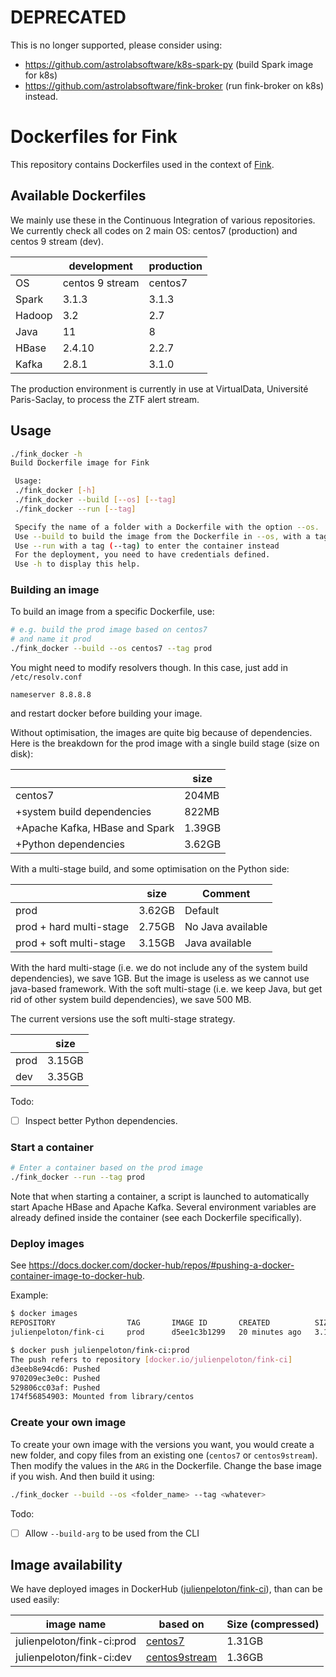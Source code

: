 # DEPRECATED

This is no longer supported, please consider using:
- https://github.com/astrolabsoftware/k8s-spark-py (build Spark image for k8s)
- https://github.com/astrolabsoftware/fink-broker (run fink-broker on k8s)
instead.

# Dockerfiles for Fink

This repository contains Dockerfiles used in the context of [Fink](https://github.com/astrolabsoftware/fink-broker).

## Available Dockerfiles

We mainly use these in the Continuous Integration of various repositories. We currently check all codes on 2 main OS: centos7 (production) and centos 9 stream (dev).

| | development | production |
|-|-----|------|
| OS | centos 9 stream| centos7|
| Spark | 3.1.3 | 3.1.3 |
| Hadoop | 3.2 | 2.7|
| Java |11 | 8|
| HBase | 2.4.10 | 2.2.7 |
| Kafka | 2.8.1 | 3.1.0 |

The production environment is currently in use at VirtualData, Université Paris-Saclay, to process the ZTF alert stream.

## Usage

```bash
./fink_docker -h
Build Dockerfile image for Fink

 Usage:
 ./fink_docker [-h]
 ./fink_docker --build [--os] [--tag]
 ./fink_docker --run [--tag]

 Specify the name of a folder with a Dockerfile with the option --os.
 Use --build to build the image from the Dockerfile in --os, with a tag (--tag).
 Use --run with a tag (--tag) to enter the container instead
 For the deployment, you need to have credentials defined.
 Use -h to display this help.
```

### Building an image

To build an image from a specific Dockerfile, use:

```bash
# e.g. build the prod image based on centos7
# and name it prod
./fink_docker --build --os centos7 --tag prod
```

You might need to modify resolvers though. In this case, just add in `/etc/resolv.conf`

```
nameserver 8.8.8.8
```

and restart docker before building your image.

Without optimisation, the images are quite big because of dependencies. Here is the breakdown for the prod image with a single build stage (size on disk):

|        | size |
|--------|------|
| centos7| 204MB|
| +system build dependencies|   822MB |
| +Apache Kafka, HBase and Spark|    1.39GB  |
| +Python dependencies|  3.62GB    |

With a multi-stage build, and some optimisation on the Python side:

|        | size | Comment |
|--------|------|---------|
| prod   |  3.62GB    | Default
| prod + hard multi-stage   |  2.75GB  | No Java available |
| prod + soft multi-stage   |  3.15GB  | Java available |

With the hard multi-stage (i.e. we do not include any of the system build dependencies), we save 1GB. But the image is useless as we cannot use java-based framework. With the soft multi-stage (i.e. we keep Java, but get rid of other system build dependencies), we save 500 MB.

The current versions use the soft multi-stage strategy.

|        | size |
|--------|------|
| prod   |  3.15GB    |
| dev   |  3.35GB    |

Todo:
- [ ] Inspect better Python dependencies.

### Start a container

```bash
# Enter a container based on the prod image
./fink_docker --run --tag prod
```

Note that when starting a container, a script is launched to automatically start Apache HBase and Apache Kafka. Several environment variables are already defined inside the container (see each Dockerfile specifically).

### Deploy images

See https://docs.docker.com/docker-hub/repos/#pushing-a-docker-container-image-to-docker-hub.

Example:

```bash
$ docker images
REPOSITORY                TAG       IMAGE ID       CREATED          SIZE
julienpeloton/fink-ci     prod      d5ee1c3b1299   20 minutes ago   3.15GB

$ docker push julienpeloton/fink-ci:prod
The push refers to repository [docker.io/julienpeloton/fink-ci]
d3eeb8e94cd6: Pushed
970209ec3e0c: Pushed
529806cc03af: Pushed
174f56854903: Mounted from library/centos
```

### Create your own image

To create your own image with the versions you want, you would create a new folder, and copy files from an existing one (`centos7` or `centos9stream`). Then modify the values in the `ARG` in the Dockerfile. Change the base image if you wish. And then build it using:

```bash
./fink_docker --build --os <folder_name> --tag <whatever>
```

Todo:
- [ ] Allow `--build-arg` to be used from the CLI

## Image availability

We have deployed images in DockerHub ([julienpeloton/fink-ci](https://hub.docker.com/repository/docker/julienpeloton/fink-ci)), than can be used easily:

| image name | based on | Size (compressed) |
|------------|----------|-------------------|
| julienpeloton/fink-ci:prod | [centos7](centos7) | 1.31GB |
| julienpeloton/fink-ci:dev | [centos9stream](centos9stream) | 1.36GB |
